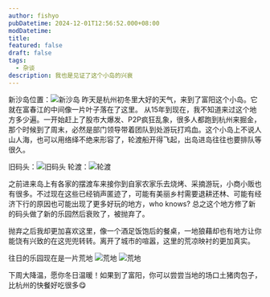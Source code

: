 ```yaml
---
author: fishyo
pubDatetime: 2024-12-01T12:56:52.000+08:00
modDatetime:
title:
featured: false
draft: false
tags:
  - 杂谈
description: 我也是见证了这个小岛的兴衰
---
```


新沙岛位置：![新沙岛](/images/island/googlemap.png)
昨天是杭州初冬里大好的天气，来到了富阳这个小岛。它就在富春江的中间像一片叶子落在了这里。
从15年到现在，我不知道来过这个地方多少遍。一开始赶上了股市大爆发、P2P疯狂乱象，很多人都跑到杭州来掘金，那个时候到了周末，必然是部门领导带着团队到处游玩打鸡血。这个小岛上不说人山人海，也可以用络绎不绝来形容了，轮渡船开得飞起，出岛进岛往往也要排队等很久。

旧码头：![旧码头](/images/island/旧码头.png)
轮渡：![轮渡](/images/island/轮渡.png)

之前进来岛上有各家的摆渡车来接你到自家农家乐去烧烤、采摘游玩，小商小贩也有很多。不过现在这些已经销声匿迹了，可能有美丽乡村需要退耕还林、可能有经济下行的原因也可能出现了更多好玩的地方，who knows? 总之这个地方修了新的码头做了新的乐园然后衰败了，被抛弃了。

抛弃之后我却更加喜欢这里，像一个酒足饭饱后的餐桌，一地狼藉却也有地方让你能饶有兴致的在这兜兜转转。离开了城市的喧嚣，这里的荒凉映衬的更加真实。

往日的乐园现在是一片荒地
![荒地](/images/island/island1.png)
![荒地](/images/island/island2.png)

下周大降温，愿你冬日温暖！如果到了富阳，你可以尝尝当地的场口土猪肉包子，比杭州的快餐好吃很多😋
